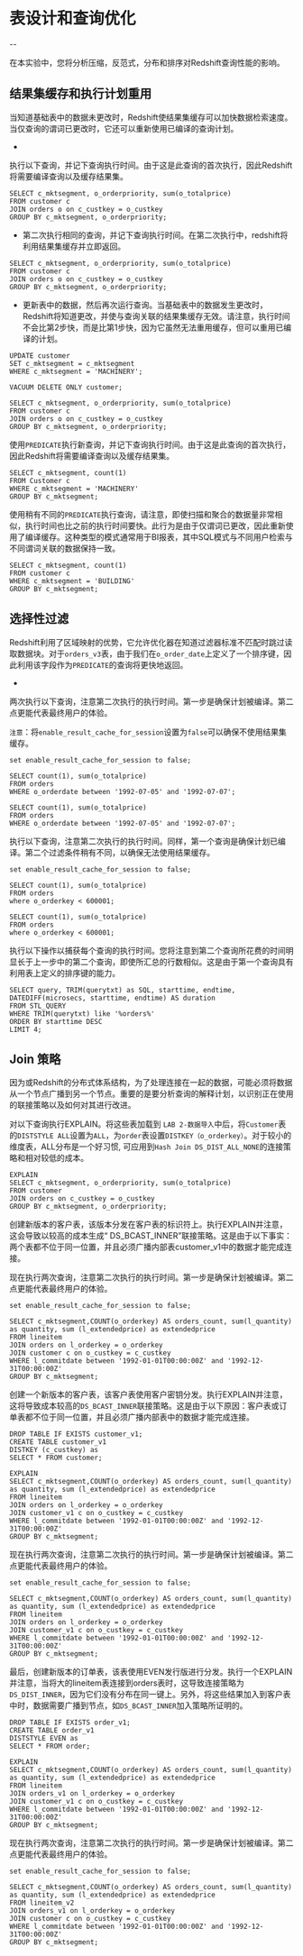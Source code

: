 # 表设计和查询优化
--

在本实验中，您将分析压缩，反范式，分布和排序对Redshift查询性能的影响。

## 结果集缓存和执行计划重用
当知道基础表中的数据未更改时，Redshift使结果集缓存可以加快数据检索速度。当仅查询的谓词已更改时，它还可以重新使用已编译的查询计划。

- 
执行以下查询，并记下查询执行时间。由于这是此查询的首次执行，因此Redshift将需要编译查询以及缓存结果集。

```
SELECT c_mktsegment, o_orderpriority, sum(o_totalprice)
FROM customer c
JOIN orders o on c_custkey = o_custkey
GROUP BY c_mktsegment, o_orderpriority;

```

- 第二次执行相同的查询，并记下查询执行时间。在第二次执行中，redshift将利用结果集缓存并立即返回。

```
SELECT c_mktsegment, o_orderpriority, sum(o_totalprice)
FROM customer c
JOIN orders o on c_custkey = o_custkey
GROUP BY c_mktsegment, o_orderpriority;

```

- 更新表中的数据，然后再次运行查询。当基础表中的数据发生更改时，Redshift将知道更改，并使与查询关联的结果集缓存无效。请注意，执行时间不会比第2步快，而是比第1步快，因为它虽然无法重用缓存，但可以重用已编译的计划。

```
UPDATE customer
SET c_mktsegment = c_mktsegment
WHERE c_mktsegment = 'MACHINERY';

VACUUM DELETE ONLY customer;

SELECT c_mktsegment, o_orderpriority, sum(o_totalprice)
FROM customer c
JOIN orders o on c_custkey = o_custkey
GROUP BY c_mktsegment, o_orderpriority;

```

使用`PREDICATE`执行新查询，并记下查询执行时间。由于这是此查询的首次执行，因此Redshift将需要编译查询以及缓存结果集。

```
SELECT c_mktsegment, count(1)
FROM Customer c
WHERE c_mktsegment = 'MACHINERY'
GROUP BY c_mktsegment;

```

使用稍有不同的`PREDICATE`执行查询，请注意，即使扫描和聚合的数据量非常相似，执行时间也比之前的执行时间要快。此行为是由于仅谓词已更改，因此重新使用了编译缓存。这种类型的模式通常用于BI报表，其中SQL模式与不同用户检索与不同谓词关联的数据保持一致。

```
SELECT c_mktsegment, count(1)
FROM customer c
WHERE c_mktsegment = 'BUILDING'
GROUP BY c_mktsegment;

```

## 选择性过滤

Redshift利用了区域映射的优势，它允许优化器在知道过滤器标准不匹配时跳过读取数据块。对于`orders_v3`表，由于我们在`o_order_date`上定义了一个排序键，因此利用该字段作为`PREDICATE`的查询将更快地返回。

- 
两次执行以下查询，注意第二次执行的执行时间。第一步是确保计划被编译。第二点更能代表最终用户的体验。

`注意`：将`enable_result_cache_for_session`设置为`false`可以确保不使用结果集缓存。

```
set enable_result_cache_for_session to false;

SELECT count(1), sum(o_totalprice)
FROM orders
WHERE o_orderdate between '1992-07-05' and '1992-07-07';

SELECT count(1), sum(o_totalprice)
FROM orders
WHERE o_orderdate between '1992-07-05' and '1992-07-07';

```


执行以下查询，注意第二次执行的执行时间。同样，第一个查询是确保计划已编译。第二个过滤条件稍有不同，以确保无法使用结果缓存。

```
set enable_result_cache_for_session to false;

SELECT count(1), sum(o_totalprice)
FROM orders
where o_orderkey < 600001;

SELECT count(1), sum(o_totalprice)
FROM orders
where o_orderkey < 600001;

```

执行以下操作以捕获每个查询的执行时间。您将注意到第二个查询所花费的时间明显长于上一步中的第二个查询，即使所汇总的行数相似。这是由于第一个查询具有利用表上定义的排序键的能力。

```
SELECT query, TRIM(querytxt) as SQL, starttime, endtime, DATEDIFF(microsecs, starttime, endtime) AS duration
FROM STL_QUERY
WHERE TRIM(querytxt) like '%orders%'
ORDER BY starttime DESC
LIMIT 4;

```

## Join 策略	

因为或Redshift的分布式体系结构，为了处理连接在一起的数据，可能必须将数据从一个节点广播到另一个节点。重要的是要分析查询的解释计划，以识别正在使用的联接策略以及如何对其进行改进。


对以下查询执行EXPLAIN。将这些表加载到	`LAB 2-数据导入`中后，将`Customer`表的`DISTSTYLE ALL`设置为`ALL`，为`order`表设置`DISTKEY（o_orderkey）`。对于较小的维度表，ALL分布是一个好习惯, 可应用到`Hash Join DS_DIST_ALL_NONE`的连接策略和相对较低的成本。

```
EXPLAIN
SELECT c_mktsegment, o_orderpriority, sum(o_totalprice)
FROM customer
JOIN orders on c_custkey = o_custkey
GROUP BY c_mktsegment, o_orderpriority;

```

创建新版本的客户表，该版本分发在客户表的标识符上。执行EXPLAIN并注意，这会导致以较高的成本生成“ DS_BCAST_INNER”联接策略。这是由于以下事实：两个表都不位于同一位置，并且必须广播内部表customer_v1中的数据才能完成连接。

现在执行两次查询，注意第二次执行的执行时间。第一步是确保计划被编译。第二点更能代表最终用户的体验。

```
set enable_result_cache_for_session to false;

SELECT c_mktsegment,COUNT(o_orderkey) AS orders_count, sum(l_quantity) as quantity, sum (l_extendedprice) as extendedprice
FROM lineitem
JOIN orders on l_orderkey = o_orderkey
JOIN customer c on o_custkey = c_custkey
WHERE l_commitdate between '1992-01-01T00:00:00Z' and '1992-12-31T00:00:00Z'
GROUP BY c_mktsegment;
```

创建一个新版本的客户表，该客户表使用客户密钥分发。执行EXPLAIN并注意，这将导致成本较高的`DS_BCAST_INNER`联接策略。这是由于以下原因：客户表或订单表都不位于同一位置，并且必须广播内部表中的数据才能完成连接。

```
DROP TABLE IF EXISTS customer_v1;
CREATE TABLE customer_v1
DISTKEY (c_custkey) as
SELECT * FROM customer;

EXPLAIN
SELECT c_mktsegment,COUNT(o_orderkey) AS orders_count, sum(l_quantity) as quantity, sum (l_extendedprice) as extendedprice
FROM lineitem
JOIN orders on l_orderkey = o_orderkey
JOIN customer_v1 c on o_custkey = c_custkey
WHERE l_commitdate between '1992-01-01T00:00:00Z' and '1992-12-31T00:00:00Z'
GROUP BY c_mktsegment;

```

现在执行两次查询，注意第二次执行的执行时间。第一步是确保计划被编译。第二点更能代表最终用户的体验。

```
set enable_result_cache_for_session to false;

SELECT c_mktsegment,COUNT(o_orderkey) AS orders_count, sum(l_quantity) as quantity, sum (l_extendedprice) as extendedprice
FROM lineitem
JOIN orders on l_orderkey = o_orderkey
JOIN customer_v1 c on o_custkey = c_custkey
WHERE l_commitdate between '1992-01-01T00:00:00Z' and '1992-12-31T00:00:00Z'
GROUP BY c_mktsegment;

```

最后，创建新版本的订单表，该表使用EVEN发行版进行分发。执行一个EXPLAIN并注意，当将大的lineitem表连接到orders表时，这导致连接策略为`DS_DIST_INNER`，因为它们没有分布在同一键上。另外，将这些结果加入到客户表中时，数据需要广播到节点，如`DS_BCAST_INNER`加入策略所证明的。

```
DROP TABLE IF EXISTS order_v1;
CREATE TABLE order_v1
DISTSTYLE EVEN as
SELECT * FROM order;

EXPLAIN
SELECT c_mktsegment,COUNT(o_orderkey) AS orders_count, sum(l_quantity) as quantity, sum (l_extendedprice) as extendedprice
FROM lineitem
JOIN orders_v1 on l_orderkey = o_orderkey
JOIN customer_v1 c on o_custkey = c_custkey
WHERE l_commitdate between '1992-01-01T00:00:00Z' and '1992-12-31T00:00:00Z'
GROUP BY c_mktsegment;

```

现在执行两次查询，注意第二次执行的执行时间。第一步是确保计划被编译。第二点更能代表最终用户的体验。

```
set enable_result_cache_for_session to false;

SELECT c_mktsegment,COUNT(o_orderkey) AS orders_count, sum(l_quantity) as quantity, sum (l_extendedprice) as extendedprice
FROM lineitem_v2
JOIN orders_v1 on l_orderkey = o_orderkey
JOIN customer c on o_custkey = c_custkey
WHERE l_commitdate between '1992-01-01T00:00:00Z' and '1992-12-31T00:00:00Z'
GROUP BY c_mktsegment;

```
